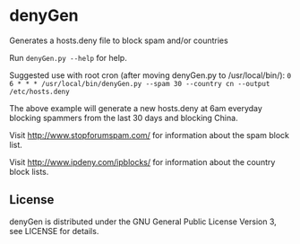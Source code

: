 denyGen
=======

Generates a hosts.deny file to block spam and/or countries

Run `denyGen.py --help` for help.

Suggested use with root cron (after moving denyGen.py to /usr/local/bin/):
`0 6 * * * /usr/local/bin/denyGen.py --spam 30 --country cn --output /etc/hosts.deny`

The above example will generate a new hosts.deny at 6am everyday blocking spammers from the last 30 days and blocking China.

Visit http://www.stopforumspam.com/ for information about the spam block list.

Visit http://www.ipdeny.com/ipblocks/ for information about the country block lists.

## License

denyGen is distributed under the GNU General Public License Version 3, see LICENSE for details.